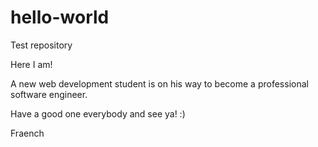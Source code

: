 # hello-world
Test repository

Here I am!

A new web development student is on his way to become a professional software engineer.

Have a good one everybody and see ya! :)

Fraench
